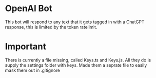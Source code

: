 # OpenAI Bot
This bot will respond to any text that it gets tagged in with a ChatGPT response, this is limited by the token ratelimit.

# Important
There is currently a file missing, called Keys.ts and Keys.js. All they do is supply the settings folder with keys. Made them a seprate file to easily mask them out in .gitignore